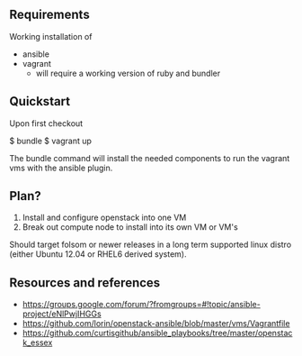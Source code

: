 ## Requirements

Working installation of 

* ansible
* vagrant
  * will require a working version of ruby and bundler

## Quickstart

Upon first checkout

  $ bundle
  $ vagrant up

The bundle command will install the needed components to run the vagrant
vms with the ansible plugin.

## Plan?

1. Install and configure openstack into one VM
1. Break out compute node to install into its own VM or VM's

Should target folsom or newer releases in a long term supported linux
distro (either Ubuntu 12.04 or RHEL6 derived system).

## Resources and references

* <https://groups.google.com/forum/?fromgroups=#!topic/ansible-project/eNlPwjIHGGs>
* <https://github.com/lorin/openstack-ansible/blob/master/vms/Vagrantfile>
* <https://github.com/curtisgithub/ansible_playbooks/tree/master/openstack_essex>
